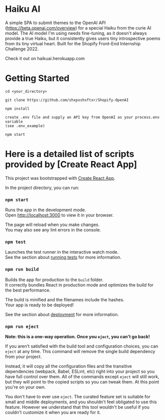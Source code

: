 # Haiku AI
A simple SPA to submit themes to the OpenAI API (https://beta.openai.com/overview) for a special Haiku from the curie AI model.
The AI model I'm using needs fine-tuning, as it doesn't always provide a true Haiku, but it consistently gives users tiny introspective poems from its tiny virtual heart.
Built for the Shopify Front-End Internship Challenge 2022.

Check it out on haikuai.herokuapp.com


# Getting Started 
```
cd <your_directory>

git clone https://github.com/shxpxshxftxr/Shopify-OpenAI

npm install

create .env file and supply an API key from OpenAI as your process.env variable
(see .env_example)

npm start 
```

# Here is a detailed list of scripts provided by [Create React App]

This project was bootstrapped with [Create React App](https://github.com/facebook/create-react-app).

In the project directory, you can run:

### `npm start`

Runs the app in the development mode.\
Open [http://localhost:3000](http://localhost:3000) to view it in your browser.

The page will reload when you make changes.\
You may also see any lint errors in the console.

### `npm test`

Launches the test runner in the interactive watch mode.\
See the section about [running tests](https://facebook.github.io/create-react-app/docs/running-tests) for more information.

### `npm run build`

Builds the app for production to the `build` folder.\
It correctly bundles React in production mode and optimizes the build for the best performance.

The build is minified and the filenames include the hashes.\
Your app is ready to be deployed!

See the section about [deployment](https://facebook.github.io/create-react-app/docs/deployment) for more information.

### `npm run eject`

**Note: this is a one-way operation. Once you `eject`, you can't go back!**

If you aren't satisfied with the build tool and configuration choices, you can `eject` at any time. This command will remove the single build dependency from your project.

Instead, it will copy all the configuration files and the transitive dependencies (webpack, Babel, ESLint, etc) right into your project so you have full control over them. All of the commands except `eject` will still work, but they will point to the copied scripts so you can tweak them. At this point you're on your own.

You don't have to ever use `eject`. The curated feature set is suitable for small and middle deployments, and you shouldn't feel obligated to use this feature. However we understand that this tool wouldn't be useful if you couldn't customize it when you are ready for it.

